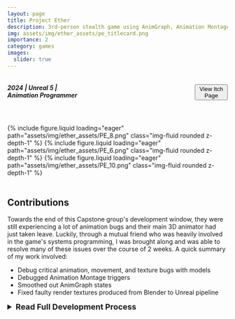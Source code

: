 ```yaml
---
layout: page
title: Project Ether
description: 3rd-person stealth game using AnimGraph, Animation Montages, and Blendspaces
img: assets/img/ether_assets/pe_titlecard.png
importance: 2
category: games
images:
  slider: true 
---
```


<link rel="stylesheet" href="{{ '/assets/css/style.css' | relative_url }}">
<style>
	.inline {
	  display: flex;
	  align-items: center; /* Aligns items vertically */
	  gap: 245px; /* Optional: Adds space between elements */
	}
	.dropdown {
	  font-size: 18px
	}
</style>

<div class="inline">
  <h5>2024 | Unreal 5 | <strong class="highlight-text">Animation Programmer</strong></h5>
  <button class="theme-button" onclick="window.location.href='https://pjheric.itch.io/project-ether';">View Itch Page</button>
</div>
<hr style="height:5pt; visibility:hidden;"/>

<swiper-container keyboard="true" scrollbar="true" rewind="true">
  <swiper-slide>{% include figure.liquid loading="eager" path="assets/img/ether_assets/PE_8.png" class="img-fluid rounded z-depth-1" %}</swiper-slide>
  <swiper-slide>{% include figure.liquid loading="eager" path="assets/img/ether_assets/PE_6.png" class="img-fluid rounded z-depth-1" %}</swiper-slide>
  <swiper-slide>{% include figure.liquid loading="eager" path="assets/img/ether_assets/PE_10.png" class="img-fluid rounded z-depth-1" %}</swiper-slide>
</swiper-container>
<br>

<br>
<h2>Contributions</h2>
Towards the end of this Capstone group's development window, they were still experiencing a lot of animation bugs and their main 3D animator had just taken leave. Luckily, through a mutual friend who was heavily involved in the game's systems programming, I was brought along and was able to resolve many of these issues over the course of 2 weeks.
A quick summary of my work involved:
<ul>
<li>Debug critical animation, movement, and texture bugs with models</li>
<li>Debugged Animation Montage triggers</li>
<li>Smoothed out AnimGraph states</li>
<li>Fixed faulty render textures produced from Blender to Unreal pipeline</li>
</ul>
<details>
<summary class="dropdown"><strong>Read Full Development Process</strong></summary>
While I worked, I also kept a list of changes I pushed to Perforce to report to my team lead (see below).
<ul>
<strong>04/06/2024 6:19 PM</strong>
<li>Added EtherOn and EtherOff anims</li>
<li>Fixed logic in AnimGraph -> Locomotion</li>
<li>Created "Disable Ether" function in BP_ThirdPersonCharacter - > "Ether Functionality" to trigger when Energy depletes to 0 (so game doesn't hang anymore)"</li>
<br>
<strong>04/10/2024 2:00 AM</strong>
<li>zoomed out cam and aimed it down to show full model</li>
<li>implemented couch_walk_idle anim</li>
<li>set AM_Zhay_HexShoot slot to UpperbodySlot so it only blends the upperbody</li>
<br>
<strong>04/10/2024 11:43 PM</strong>
<li>Added 0.6 Delay before "Set Dying" in Guard EventGraph and removed link between "Takedown" and "Dead" states in "GuardBotAnimBP", which fixed Takedown timing and overshooting "Takedown" state</li>
<li>Reimported Zhay_Takedown with -90 rotation as "Zhay_Takedown_Fixed" to rotated animation</li>
<li>Set "Ether" bool as deciding condition in "On Component Begin Overlap (Sight") event, since "Hex Toggle" var wasn't working</li>
<li>Moved "Enable Input" to play after 2nd Delay in Event Interface Interact and set Delay to "1.5" seconds for timing</li>
<li>Fixed Guards idle walking by adding an "Idle" state to GuardBotAnimBP, which triggers when not moving</li>
<li>Created "isStunned" bool in Guard EventGraph, which is set to true when "Stun Guard" is called and set to false after Event Interface Interact is called. This is checked when "On Component Begin Overlap (AttackHurtbox)" is triggered and is a condition of attacking, elimnating the event of a player stunning a Guard and still getting attacked.</li>
<br>
<strong>04/20/2024 7:24 PM</strong>
<li>Fixed dead Guard models being rotated when Ether Off by creating If/Branch conditional in "Look In Direction" section of Guard EventGraph</li>
<li>Fixed Guard moonwalk by skipping "Set Actor Rotation" in "Scan" MotionWarp</li>
</ul>
<br>

<h2>Demo Video</h2>
<div align="center"><iframe width="100%" height="350" src="https://www.youtube.com/embed/GlWbBLLwht4?si=682XQCs_byLhUmOr" title="YouTube video player" frameborder="0" align="center" allow="accelerometer; autoplay; clipboard-write; encrypted-media; gyroscope; picture-in-picture; web-share" allowfullscreen></iframe></div>

</details>